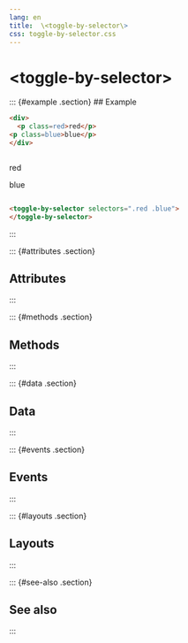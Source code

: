 ```yaml
---
lang: en
title:  \<toggle-by-selector\>
css: toggle-by-selector.css
---
```


<div>

# \<toggle-by-selector\>

</div>

<main>
::: {#example .section}
## Example


```html
<div>
  <p class=red>red</p>
<p class=blue>blue</p>
</div>
```


<article style=display:grid;grid-template-columns:repeat(2,1fr)>

<div>
<p class=red>red</p>
<p class=blue>blue</p>
</div>


<toggle-by-selector selectors=".red .blue">
</toggle-by-selector>

</article>




```html
<toggle-by-selector selectors=".red .blue">
</toggle-by-selector>
```

:::

::: {#attributes .section}
## Attributes
:::

::: {#methods .section}
## Methods
:::

::: {#data .section}
## Data
:::

::: {#events .section}
## Events
:::

::: {#layouts .section}
## Layouts
:::

::: {#see-also .section}
## See also
:::
</main>


<script type="module">
import {ToggleBySelector} from './ToggleBySelector.js'

window.toggleBySelector = document.querySelector('toggle-by-selector')
</script>

